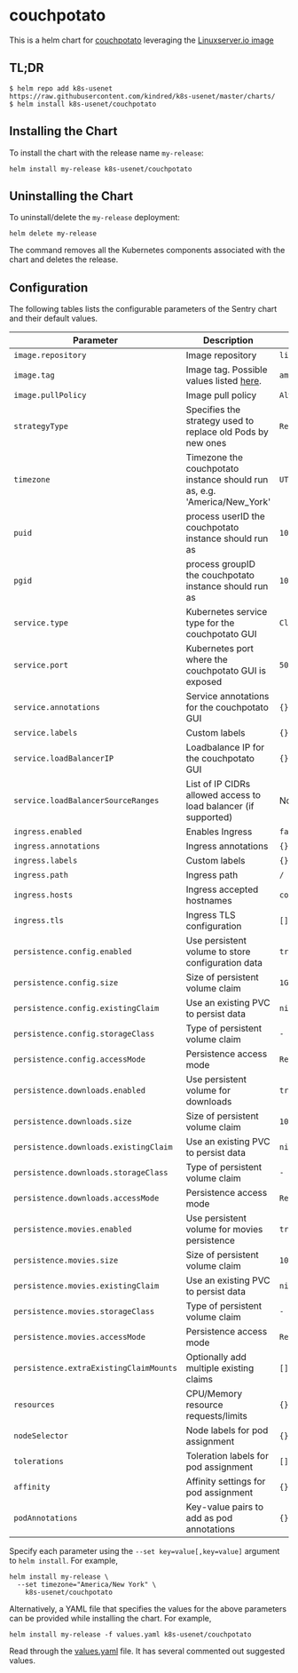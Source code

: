 # couchpotato

This is a helm chart for [couchpotato](https://github.com/CouchPotato/CouchPotatoServer/) leveraging the [Linuxserver.io image](https://hub.docker.com/r/linuxserver/couchpotato/)

## TL;DR

```shell
$ helm repo add k8s-usenet https://raw.githubusercontent.com/kindred/k8s-usenet/master/charts/
$ helm install k8s-usenet/couchpotato
```

## Installing the Chart

To install the chart with the release name `my-release`:

```console
helm install my-release k8s-usenet/couchpotato
```

## Uninstalling the Chart

To uninstall/delete the `my-release` deployment:

```console
helm delete my-release
```

The command removes all the Kubernetes components associated with the chart and deletes the release.

## Configuration

The following tables lists the configurable parameters of the Sentry chart and their default values.

| Parameter                              | Description                                                                                       | Default                   |
| -------------------------------------- | ------------------------------------------------------------------------------------------------- | ------------------------- |
| `image.repository`                     | Image repository                                                                                  | `linuxserver/couchpotato` |
| `image.tag`                            | Image tag. Possible values listed [here](https://hub.docker.com/r/linuxserver/couchpotato/tags/). | `amd64-latest`            |
| `image.pullPolicy`                     | Image pull policy                                                                                 | `Always`                  |
| `strategyType`                         | Specifies the strategy used to replace old Pods by new ones                                       | `Recreate`                |
| `timezone`                             | Timezone the couchpotato instance should run as, e.g. 'America/New_York'                          | `UTC`                     |
| `puid`                                 | process userID the couchpotato instance should run as                                             | `1001`                    |
| `pgid`                                 | process groupID the couchpotato instance should run as                                            | `1001`                    |
| `service.type`                         | Kubernetes service type for the couchpotato GUI                                                   | `ClusterIP`               |
| `service.port`                         | Kubernetes port where the couchpotato GUI is exposed                                              | `5050`                    |
| `service.annotations`                  | Service annotations for the couchpotato GUI                                                       | `{}`                      |
| `service.labels`                       | Custom labels                                                                                     | `{}`                      |
| `service.loadBalancerIP`               | Loadbalance IP for the couchpotato GUI                                                            | `{}`                      |
| `service.loadBalancerSourceRanges`     | List of IP CIDRs allowed access to load balancer (if supported)                                   | None                      |
| `ingress.enabled`                      | Enables Ingress                                                                                   | `false`                   |
| `ingress.annotations`                  | Ingress annotations                                                                               | `{}`                      |
| `ingress.labels`                       | Custom labels                                                                                     | `{}`                      |
| `ingress.path`                         | Ingress path                                                                                      | `/`                       |
| `ingress.hosts`                        | Ingress accepted hostnames                                                                        | `couchpotato.local`       |
| `ingress.tls`                          | Ingress TLS configuration                                                                         | `[]`                      |
| `persistence.config.enabled`           | Use persistent volume to store configuration data                                                 | `true`                    |
| `persistence.config.size`              | Size of persistent volume claim                                                                   | `1Gi`                     |
| `persistence.config.existingClaim`     | Use an existing PVC to persist data                                                               | `nil`                     |
| `persistence.config.storageClass`      | Type of persistent volume claim                                                                   | `-`                       |
| `persistence.config.accessMode`        | Persistence access mode                                                                           | `ReadWriteOnce`           |
| `persistence.downloads.enabled`        | Use persistent volume for downloads                                                               | `true`                    |
| `persistence.downloads.size`           | Size of persistent volume claim                                                                   | `10Gi`                    |
| `persistence.downloads.existingClaim`  | Use an existing PVC to persist data                                                               | `nil`                     |
| `persistence.downloads.storageClass`   | Type of persistent volume claim                                                                   | `-`                       |
| `persistence.downloads.accessMode`     | Persistence access mode                                                                           | `ReadWriteOnce`           |
| `persistence.movies.enabled`           | Use persistent volume for movies persistence                                                      | `true`                    |
| `persistence.movies.size`              | Size of persistent volume claim                                                                   | `10Gi`                    |
| `persistence.movies.existingClaim`     | Use an existing PVC to persist data                                                               | `nil`                     |
| `persistence.movies.storageClass`      | Type of persistent volume claim                                                                   | `-`                       |
| `persistence.movies.accessMode`        | Persistence access mode                                                                           | `ReadWriteOnce`           |
| `persistence.extraExistingClaimMounts` | Optionally add multiple existing claims                                                           | `[]`                      |
| `resources`                            | CPU/Memory resource requests/limits                                                               | `{}`                      |
| `nodeSelector`                         | Node labels for pod assignment                                                                    | `{}`                      |
| `tolerations`                          | Toleration labels for pod assignment                                                              | `[]`                      |
| `affinity`                             | Affinity settings for pod assignment                                                              | `{}`                      |
| `podAnnotations`                       | Key-value pairs to add as pod annotations                                                         | `{}`                      |

Specify each parameter using the `--set key=value[,key=value]` argument to `helm install`. For example,

```console
helm install my-release \
  --set timezone="America/New York" \
    k8s-usenet/couchpotato
```

Alternatively, a YAML file that specifies the values for the above parameters can be provided while installing the chart. For example,

```console
helm install my-release -f values.yaml k8s-usenet/couchpotato
```

Read through the [values.yaml](values.yaml) file. It has several commented out suggested values.
